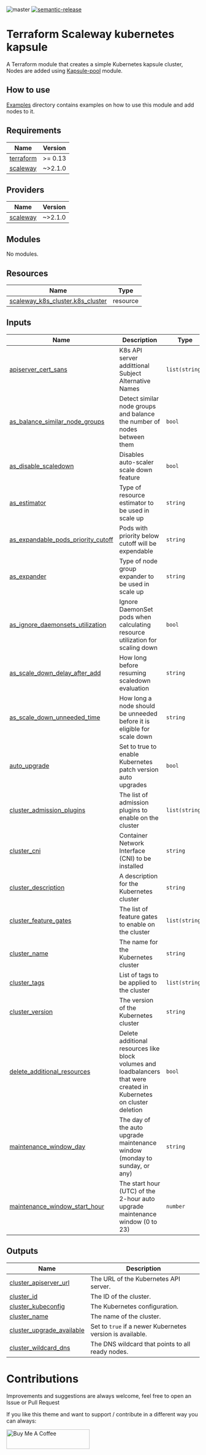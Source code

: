 ![master](https://github.com/github/docs/actions/workflows/main.yml/badge.svg?branch=master)
[![semantic-release](https://img.shields.io/badge/%20%20%F0%9F%93%A6%F0%9F%9A%80-semantic--release-e10079.svg)](https://github.com/semantic-release/semantic-release)

# Terraform Scaleway kubernetes kapsule 

A Terraform module that creates a simple Kubernetes kapsule cluster,
Nodes are added using [Kapsule-pool](https://github.com/4s3ti/terraform-scaleway-kubernetes-kapsule-pool) module.

## How to use

[Examples](./examples) directory contains examples on how to use this module and add nodes to it.  

<!-- BEGIN_TF_DOCS -->
## Requirements

| Name | Version |
|------|---------|
| <a name="requirement_terraform"></a> [terraform](#requirement\_terraform) | >= 0.13 |
| <a name="requirement_scaleway"></a> [scaleway](#requirement\_scaleway) | ~>2.1.0 |

## Providers

| Name | Version |
|------|---------|
| <a name="provider_scaleway"></a> [scaleway](#provider\_scaleway) | ~>2.1.0 |

## Modules

No modules.

## Resources

| Name | Type |
|------|------|
| [scaleway_k8s_cluster.k8s_cluster](https://registry.terraform.io/providers/scaleway/scaleway/latest/docs/resources/k8s_cluster) | resource |

## Inputs

| Name | Description | Type | Default | Required |
|------|-------------|------|---------|:--------:|
| <a name="input_apiserver_cert_sans"></a> [apiserver\_cert\_sans](#input\_apiserver\_cert\_sans) | K8s API server addittional Subject Alternative Names | `list(string)` | `null` | no |
| <a name="input_as_balance_similar_node_groups"></a> [as\_balance\_similar\_node\_groups](#input\_as\_balance\_similar\_node\_groups) | Detect similar node groups and balance the number of nodes between them | `bool` | `null` | no |
| <a name="input_as_disable_scaledown"></a> [as\_disable\_scaledown](#input\_as\_disable\_scaledown) | Disables auto-scaler scale down feature | `bool` | `null` | no |
| <a name="input_as_estimator"></a> [as\_estimator](#input\_as\_estimator) | Type of resource estimator to be used in scale up | `string` | `null` | no |
| <a name="input_as_expandable_pods_priority_cutoff"></a> [as\_expandable\_pods\_priority\_cutoff](#input\_as\_expandable\_pods\_priority\_cutoff) | Pods with priority below cutoff will be expendable | `string` | `null` | no |
| <a name="input_as_expander"></a> [as\_expander](#input\_as\_expander) | Type of node group expander to be used in scale up | `string` | `null` | no |
| <a name="input_as_ignore_daemonsets_utilization"></a> [as\_ignore\_daemonsets\_utilization](#input\_as\_ignore\_daemonsets\_utilization) | Ignore DaemonSet pods when calculating resource utilization for scaling down | `bool` | `null` | no |
| <a name="input_as_scale_down_delay_after_add"></a> [as\_scale\_down\_delay\_after\_add](#input\_as\_scale\_down\_delay\_after\_add) | How long before resuming scaledown evaluation | `string` | `null` | no |
| <a name="input_as_scale_down_unneeded_time"></a> [as\_scale\_down\_unneeded\_time](#input\_as\_scale\_down\_unneeded\_time) | How long a node should be unneeded before it is eligible for scale down | `string` | `null` | no |
| <a name="input_auto_upgrade"></a> [auto\_upgrade](#input\_auto\_upgrade) | Set to true to enable Kubernetes patch version auto upgrades | `bool` | `false` | no |
| <a name="input_cluster_admission_plugins"></a> [cluster\_admission\_plugins](#input\_cluster\_admission\_plugins) | The list of admission plugins to enable on the cluster | `list(string)` | `null` | no |
| <a name="input_cluster_cni"></a> [cluster\_cni](#input\_cluster\_cni) | Container Network Interface (CNI) to be installed | `string` | n/a | yes |
| <a name="input_cluster_description"></a> [cluster\_description](#input\_cluster\_description) | A description for the Kubernetes cluster | `string` | `null` | no |
| <a name="input_cluster_feature_gates"></a> [cluster\_feature\_gates](#input\_cluster\_feature\_gates) | The list of feature gates to enable on the cluster | `list(string)` | `null` | no |
| <a name="input_cluster_name"></a> [cluster\_name](#input\_cluster\_name) | The name for the Kubernetes cluster | `string` | n/a | yes |
| <a name="input_cluster_tags"></a> [cluster\_tags](#input\_cluster\_tags) | List of tags to be applied to the cluster | `list(string)` | `null` | no |
| <a name="input_cluster_version"></a> [cluster\_version](#input\_cluster\_version) | The version of the Kubernetes cluster | `string` | n/a | yes |
| <a name="input_delete_additional_resources"></a> [delete\_additional\_resources](#input\_delete\_additional\_resources) | Delete additional resources like block volumes and loadbalancers that were created in Kubernetes on cluster deletion | `bool` | n/a | yes |
| <a name="input_maintenance_window_day"></a> [maintenance\_window\_day](#input\_maintenance\_window\_day) | The day of the auto upgrade maintenance window (monday to sunday, or any) | `string` | `"any"` | no |
| <a name="input_maintenance_window_start_hour"></a> [maintenance\_window\_start\_hour](#input\_maintenance\_window\_start\_hour) | The start hour (UTC) of the 2-hour auto upgrade maintenance window (0 to 23) | `number` | `0` | no |

## Outputs

| Name | Description |
|------|-------------|
| <a name="output_cluster_apiserver_url"></a> [cluster\_apiserver\_url](#output\_cluster\_apiserver\_url) | The URL of the Kubernetes API server. |
| <a name="output_cluster_id"></a> [cluster\_id](#output\_cluster\_id) | The ID of the cluster. |
| <a name="output_cluster_kubeconfig"></a> [cluster\_kubeconfig](#output\_cluster\_kubeconfig) | The Kubernetes configuration. |
| <a name="output_cluster_name"></a> [cluster\_name](#output\_cluster\_name) | The name of the cluster. |
| <a name="output_cluster_upgrade_available"></a> [cluster\_upgrade\_available](#output\_cluster\_upgrade\_available) | Set to `true` if a newer Kubernetes version is available. |
| <a name="output_cluster_wildcard_dns"></a> [cluster\_wildcard\_dns](#output\_cluster\_wildcard\_dns) | The DNS wildcard that points to all ready nodes. |
<!-- END_TF_DOCS -->

# Contributions

Improvements and suggestions are always welcome, feel free to open an Issue or Pull Request

If you like this theme and want to support / contribute in a different way you can always: 

<a href="https://www.buymeacoffee.com/4s3ti" target="_blank"><img src="https://cdn.buymeacoffee.com/buttons/default-yellow.png" alt="Buy Me A Coffee" style="height: 51px !important;width: 217px !important;" >
